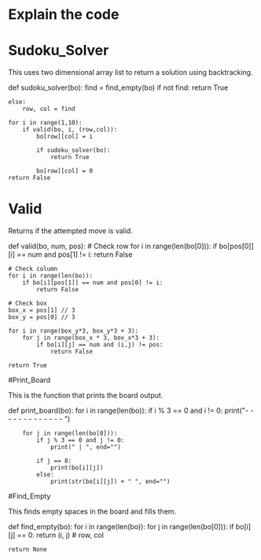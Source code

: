 # Explain the code

# Sudoku_Solver 

This uses two dimensional array list to return a solution using backtracking. 


def sudoku_solver(bo):
    find = find_empty(bo)
    if not find:
        return True
    
    else:
        row, col = find

    for i in range(1,10):
        if valid(bo, i, (row,col)):
            bo[row][col] = i 

            if sudoku_solver(bo):
                return True

            bo[row][col] = 0
    return False
    
# Valid 

Returns if the attempted move is valid.


def valid(bo, num, pos):
    # Check row
    for i in range(len(bo[0])):
        if bo[pos[0]][i] == num and pos[1] != i:
            return False

    # Check column
    for i in range(len(bo)):
        if bo[i][pos[1]] == num and pos[0] != i:
            return False

    # Check box
    box_x = pos[1] // 3
    box_y = pos[0] // 3

    for i in range(box_y*3, box_y*3 + 3):
        for j in range(box_x * 3, box_x*3 + 3):
            if bo[i][j] == num and (i,j) != pos:
                return False

    return True
    
    
#Print_Board 

This is the function that prints the board output.



def print_board(bo):
    for i in range(len(bo)):
        if i % 3 == 0 and i != 0:
            print("- - - - - - - - - - - - - ")

        for j in range(len(bo[0])):
            if j % 3 == 0 and j != 0:
                print(" | ", end="")

            if j == 8:
                print(bo[i][j])
            else:
                print(str(bo[i][j]) + " ", end="")


#Find_Empty

This finds empty spaces in the board and fills them.


def find_empty(bo):
    for i in range(len(bo)):
        for j in range(len(bo[0])):
            if bo[i][j] == 0:
                return (i, j)  # row, col

    return None
